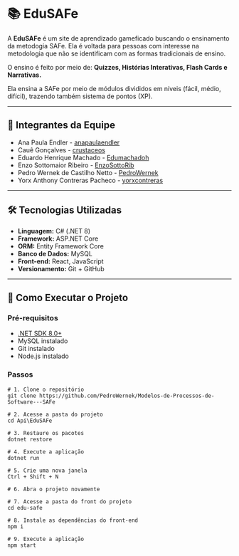 # 📚 EduSAFe

A **EduSAFe** é um site de aprendizado gameficado buscando o ensinamento da metodogia SAFe. Ela é voltada para pessoas com interesse na metodologia que não se identificam com as formas tradicionais de ensino.

O ensino é feito por meio de: **Quizzes, Histórias Interativas, Flash Cards e Narrativas.**

Ela ensina a SAFe por meio de módulos divididos em níveis (fácil, médio, difícil), trazendo também sistema de pontos (XP).

---

## 👥 Integrantes da Equipe

- Ana Paula Endler - [anapaulaendler](https://github.com/anapaulaendler)
- Cauê Gonçalves - [crustaceos](https://github.com/crustaceos)
- Eduardo Henrique Machado - [Edumachadoh](https://github.com/Edumachadoh)
- Enzo Sottomaior Ribeiro - [EnzoSottoRib](https://github.com/EnzoSottoRib)
- Pedro Wernek de Castilho Netto - [PedroWernek](https://github.com/PedroWernek)
- Yorx Anthony Contreras Pacheco - [yorxcontreras](https://github.com/yorxcontreras)

---

## 🛠️ Tecnologias Utilizadas

- **Linguagem:** C# (.NET 8)
- **Framework:** ASP.NET Core
- **ORM:** Entity Framework Core
- **Banco de Dados:** MySQL
- **Front-end:** React, JavaScript
- **Versionamento:** Git + GitHub

---

## 🚀 Como Executar o Projeto

### Pré-requisitos

- [.NET SDK 8.0+](https://dotnet.microsoft.com/en-us/download)
- MySQL instalado
- Git instalado
- Node.js instalado

### Passos

```
# 1. Clone o repositório
git clone https://github.com/PedroWernek/Modelos-de-Processos-de-Software---SAFe

# 2. Acesse a pasta do projeto
cd Api\EduSAFe

# 3. Restaure os pacotes
dotnet restore

# 4. Execute a aplicação
dotnet run
```
```
# 5. Crie uma nova janela
Ctrl + Shift + N

# 6. Abra o projeto novamente

# 7. Acesse a pasta do front do projeto
cd edu-safe

# 8. Instale as dependências do front-end
npm i

# 9. Execute a aplicação
npm start
```
